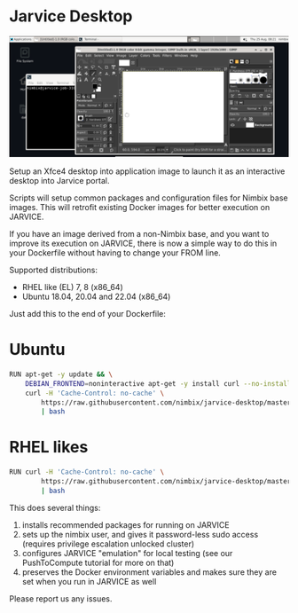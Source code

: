 # Jarvice Desktop

![Portal ScreenShot](portal-screenshot.png)

Setup an Xfce4 desktop into application image to launch it as an 
interactive desktop into Jarvice portal.

Scripts will setup common packages and configuration files for Nimbix base images. This will
retrofit existing Docker images for better execution on JARVICE.

If you have an image derived from a non-Nimbix base, and you want to improve
its execution on JARVICE, there is now a simple way to do this in your
Dockerfile without having to change your FROM line.

Supported distributions:
* RHEL like (EL) 7, 8 (x86_64)
* Ubuntu 18.04, 20.04 and 22.04 (x86_64)

Just add this to the end of your Dockerfile:

# Ubuntu
```bash
RUN apt-get -y update && \
    DEBIAN_FRONTEND=noninteractive apt-get -y install curl --no-install-recommends && \
    curl -H 'Cache-Control: no-cache' \
        https://raw.githubusercontent.com/nimbix/jarvice-desktop/master/install-nimbix.sh \
        | bash
```

# RHEL likes
```bash
RUN curl -H 'Cache-Control: no-cache' \
        https://raw.githubusercontent.com/nimbix/jarvice-desktop/master/install-nimbix.sh \
        | bash
```

This does several things:
 1. installs recommended packages for running on JARVICE
 3. sets up the nimbix user, and gives it password-less sudo access (requires privilege escalation unlocked cluster)
 4. configures JARVICE "emulation" for local testing (see our PushToCompute tutorial for more on that)
 5. preserves the Docker environment variables and makes sure they are set when you run in JARVICE as well

 Please report us any issues.
